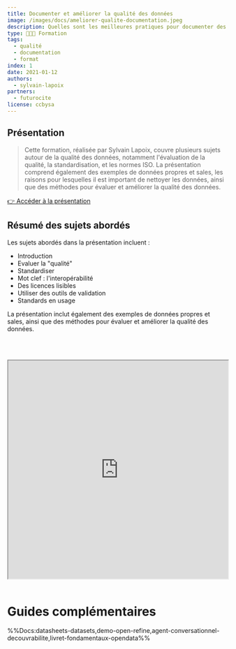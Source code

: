 ```yaml
---
title: Documenter et améliorer la qualité des données
image: /images/docs/ameliorer-qualite-documentation.jpeg
description: Quelles sont les meilleures pratiques pour documenter des jeux de données et améliorer leur qualité ?
type: 🧑🏽‍🏫 Formation
tags:
  - qualité
  - documentation
  - format
index: 1
date: 2021-01-12
authors:
  - sylvain-lapoix
partners:
  - futurocite
license: ccbysa
--- 
```


## Présentation

> Cette formation, réalisée par Sylvain Lapoix, couvre plusieurs sujets autour de la qualité des données, notamment l'évaluation de la qualité, la standardisation, et les normes ISO. La présentation comprend également des exemples de données propres et sales, les raisons pour lesquelles il est important de nettoyer les données, ainsi que des méthodes pour évaluer et améliorer la qualité des données.

<a href="https://datactivist.coop/futurocite_ouvrir-ma-ville/qualite_donnees/index.html#1" class="customButton">👉 Accéder à la présentation</a>

## Résumé des sujets abordés

Les sujets abordés dans la présentation incluent :

- Introduction
- Evaluer la "qualité"
- Standardiser
- Mot clef : l'interopérabilité
- Des licences lisibles
- Utiliser des outils de validation
- Standards en usage

La présentation inclut également des exemples de données propres et sales, ainsi que des méthodes pour évaluer et améliorer la qualité des données.

<br></br>

<div class="responsiveIframe">
  <iframe
    width="100%"
    height="500"
    src="https://datactivist.coop/futurocite_ouvrir-ma-ville/qualite_donnees/index.html#1">
  </iframe>
</div>

<br/>

# Guides complémentaires

%%Docs:datasheets-datasets,demo-open-refine,agent-conversationnel-decouvrabilite,livret-fondamentaux-opendata%%
